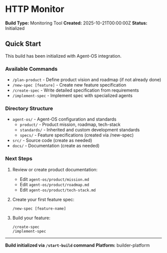 # HTTP Monitor

**Build Type:** Monitoring Tool
**Created:** 2025-10-21T00:00:00Z
**Status:** Initialized

## Quick Start

This build has been initialized with Agent-OS integration.

### Available Commands

- `/plan-product` - Define product vision and roadmap (if not already done)
- `/new-spec [feature]` - Create new feature specification
- `/create-spec` - Write detailed specification from requirements
- `/implement-spec` - Implement spec with specialized agents

### Directory Structure

- `agent-os/` - Agent-OS configuration and standards
  - `product/` - Product mission, roadmap, tech-stack
  - `standards/` - Inherited and custom development standards
  - `specs/` - Feature specifications (created via /new-spec)
- `src/` - Source code (create as needed)
- `docs/` - Documentation (create as needed)

### Next Steps

1. Review or create product documentation:
   - Edit `agent-os/product/mission.md`
   - Edit `agent-os/product/roadmap.md`
   - Edit `agent-os/product/tech-stack.md`

2. Create your first feature spec:
   ```
   /new-spec [feature-name]
   ```

3. Build your feature:
   ```
   /create-spec
   /implement-spec
   ```

---

**Build initialized via `/start-build` command**
**Platform:** builder-platform
